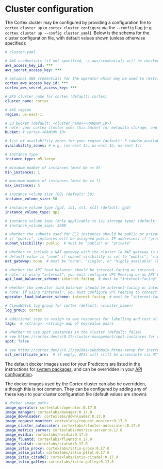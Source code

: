 # Cluster configuration

The Cortex cluster may be configured by providing a configuration file to `cortex cluster up` or `cortex cluster configure` via the `--config` flag (e.g. `cortex cluster up --config cluster.yaml`). Below is the schema for the cluster configuration file, with default values shown (unless otherwise specified):

<!-- CORTEX_VERSION_MINOR x2 -->
```yaml
# cluster.yaml

# AWS credentials (if not specified, ~/.aws/credentials will be checked) (can be overridden by $AWS_ACCESS_KEY_ID and $AWS_SECRET_ACCESS_KEY)
aws_access_key_id: ***
aws_secret_access_key: ***

# optional AWS credentials for the operator which may be used to restrict its AWS access (defaults to the AWS credentials set above)
cortex_aws_access_key_id: ***
cortex_aws_secret_access_key: ***

# EKS cluster name for cortex (default: cortex)
cluster_name: cortex

# AWS region
region: us-east-1

# S3 bucket (default: <cluster_name>-<RANDOM_ID>)
# note: your cortex cluster uses this bucket for metadata storage, and it should not be accessed directly (a separate bucket should be used for your models)
bucket: # cortex-<RANDOM_ID>

# list of availability zones for your region (default: 3 random availability zones from the specified region)
availability_zones: # e.g. [us-east-1a, us-east-1b, us-east-1c]

# instance type
instance_type: m5.large

# minimum number of instances (must be >= 0)
min_instances: 1

# maximum number of instances (must be >= 1)
max_instances: 5

# instance volume size (GB) (default: 50)
instance_volume_size: 50

# instance volume type [gp2, io1, st1, sc1] (default: gp2)
instance_volume_type: gp2

# instance volume iops (only applicable to io1 storage type) (default: 3000)
# instance_volume_iops: 3000

# whether the subnets used for EC2 instances should be public or private (default: "public")
# if "public", instances will be assigned public IP addresses; if "private", instances won't have public IPs and a NAT gateway will be created to allow outgoing network requests
subnet_visibility: public  # must be "public" or "private"

# whether to include a NAT gateway with the cluster (a NAT gateway is necessary when using private subnets)
# default value is "none" if subnet_visibility is set to "public"; "single" if subnet_visibility is "private"
nat_gateway: none  # must be "none", "single", or "highly_available" (highly_available means one NAT gateway per availability zone)

# whether the API load balancer should be internet-facing or internal (default: "internet-facing")
# note: if using "internal", you must configure VPC Peering or an API Gateway VPC Link to connect to your APIs (see www.cortex.dev/guides/vpc-peering or www.cortex.dev/guides/api-gateway)
api_load_balancer_scheme: internet-facing  # must be "internet-facing" or "internal"

# whether the operator load balancer should be internet-facing or internal (default: "internet-facing")
# note: if using "internal", you must configure VPC Peering to connect your CLI to your cluster operator (see www.cortex.dev/guides/vpc-peering)
operator_load_balancer_scheme: internet-facing  # must be "internet-facing" or "internal"

# CloudWatch log group for cortex (default: <cluster_name>)
log_group: cortex

# additional tags to assign to aws resources for labelling and cost allocation (by default, all resources will be tagged with cortex.dev/cluster-name=<cluster_name>)
tags:  # <string>: <string> map of key/value pairs

# whether to use spot instances in the cluster (default: false)
# see https://cortex.dev/v/0.17/cluster-management/spot-instances for additional details on spot configuration
spot: false

# see https://cortex.dev/v/0.17/guides/subdomain-https-setup for instructions on how to set up HTTPS for APIs
ssl_certificate_arn:  # if empty, APIs will still be accessible via HTTPS (in addition to HTTP), but will not use a trusted certificate
```

The default docker images used for your Predictors are listed in the instructions for [system packages](../deployments/system-packages.md), and can be overridden in your [API configuration](../deployments/api-configuration.md).

The docker images used by the Cortex cluster can also be overridden, although this is not common. They can be configured by adding any of these keys to your cluster configuration file (default values are shown):

<!-- CORTEX_VERSION_BRANCH_STABLE -->
```yaml
# docker image paths
image_operator: cortexlabs/operator:0.17.0
image_manager: cortexlabs/manager:0.17.0
image_downloader: cortexlabs/downloader:0.17.0
image_request_monitor: cortexlabs/request-monitor:0.17.0
image_cluster_autoscaler: cortexlabs/cluster-autoscaler:0.17.0
image_metrics_server: cortexlabs/metrics-server:0.17.0
image_nvidia: cortexlabs/nvidia:0.17.0
image_fluentd: cortexlabs/fluentd:0.17.0
image_statsd: cortexlabs/statsd:0.17.0
image_istio_proxy: cortexlabs/istio-proxy:0.17.0
image_istio_pilot: cortexlabs/istio-pilot:0.17.0
image_istio_citadel: cortexlabs/istio-citadel:0.17.0
image_istio_galley: cortexlabs/istio-galley:0.17.0
```
